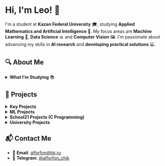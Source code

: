 # Hi, I'm Leo! 👋

I'm a student at **Kazan Federal University** 🎓, studying **Applied Mathematics and Artificial Intelligence** 🤖. My focus areas are **Machine Learning** 🧠, **Data Science** 📊 and **Computer Vision** 🖼️. I'm passionate about advancing my skills in **AI research** and **developing practical solutions** 💻.

## 🔍 About Me
<details>
<summary><b>What I'm Studying</b> 📚</summary>

- Machine Learning (ML) & Deep Learning 🤖
- Computer Vision & Image Processing 👁️
- Probability Theory & Statistics 📊
- Programming: **Python** 🐍, **C/C++** 💻, **Bash** 🖥️, **Git/GitHub** 🌐
</details>

## 🚀 Projects

<details>
<summary><b>Key Projects</b></summary>

1. **[Gamification Telegram Bot](https://github.com/LeonidMitrofanov/Gamification_tg_bot)** 🤖🎮  
   - A bot that incentivizes user engagement through tasks ✅ and reward points 🎯
</details>

<details>
<summary><b>ML Projects</b></summary>

1. **[House Price Prediction](https://github.com/LeonidMitrofanov/)** 🏡💰  
   - Exploratory Data Analysis (EDA) 🔍 + ML modeling to predict real estate prices
</details>

<details>
<summary><b>School21 Projects (C Programming)</b></summary>

1. **[s21_string](https://github.com/LeonidMitrofanov/s21_string)** 🔠  
   - Custom `string.h` implementation with `sprintf`/`sscanf` support
2. **[s21_math](https://github.com/LeonidMitrofanov/s21_math)** ➗  
   - Replica of `math.h` for numerical computations
3. **[s21_decimal](https://github.com/LeonidMitrofanov/s21_decimal)** 💰  
   - Precision arithmetic library for financial calculations
4. **[s21_matrix](https://github.com/LeonidMitrofanov/s21_matrix)** 📐  
   - Matrix operations (addition, multiplication, determinants)
</details>

<details>
<summary><b>University Projects</b></summary>

1. **[Three-Body Problem Solver](https://github.com/LeonidMitrofanov/Three-Body_Problem)** 🌍🌕🛰️  
   - Simulates celestial mechanics using **Runge-Kutta 4th-order** in C++
</details>

## 📬 Contact Me
- 📧 **Email**: alforfon@bk.ru
- 📱 **Telegram**: [@alforfon_chik](https://t.me/alforfon_chik)
